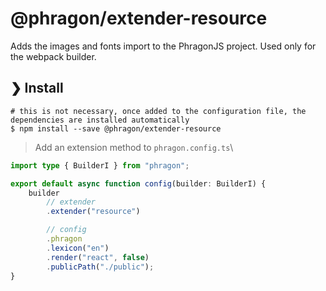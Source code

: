 # @phragon/extender-resource

Adds the images and fonts import to the PhragonJS project. Used only for the webpack builder.

## ❯ Install

```shell
# this is not necessary, once added to the configuration file, the dependencies are installed automatically
$ npm install --save @phragon/extender-resource
```

> Add an extension method to `phragon.config.ts`\

```typescript
import type { BuilderI } from "phragon";

export default async function config(builder: BuilderI) {
	builder
		// extender
		.extender("resource")

		// config
		.phragon
		.lexicon("en")
		.render("react", false)
		.publicPath("./public");
}
```
